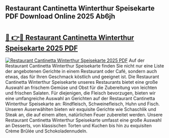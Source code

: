 ## Restaurant Cantinetta Winterthur Speisekarte PDF Download Online 2025 Ab6jh

# <h2><a href="http://gccb1b.nevu.top/?p=Restaurant+Cantinetta+Winterthur+Speisekarte">🔗 👉🔴 Restaurant Cantinetta Winterthur Speisekarte 2025 PDF</a></h2>

[![Restaurant Cantinetta Winterthur Speisekarte 2025 PDF](https://i.imgur.com/dBaPXMq.png)](http://gccb1b.nevu.top/?p=Restaurant+Cantinetta+Winterthur+Speisekarte)
Auf der Restaurant Cantinetta Winterthur Speisekarte finden Sie nicht nur eine Liste der angebotenen Gerichte in einem Restaurant oder Café, sondern auch etwas, das für Ihren Geschmack köstlich und geeignet ist. Die Restaurant Cantinetta Winterthur Speisekarte unseres Restaurants bietet eine große Auswahl an frischem Gemüse und Obst für die Zubereitung von leichten und frischen Salaten. Für diejenigen, die Fleisch bevorzugen, bieten wir eine umfangreiche Auswahl an Gerichten auf der Restaurant Cantinetta Winterthur Speisekarte an: Rindfleisch, Schweinefleisch, Huhn und Fisch. Unseren Auserwählten bieten wir exquisite Gerichte wie Schaschlik und Steak an, die auf einem alten, natürlichen Feuer zubereitet werden. Unsere Restaurant Cantinetta Winterthur Speisekarte umfasst eine große Auswahl an Desserts, von klassischen Torten und Kuchen bis hin zu exquisiten Crème Brûlée und Schokoladennudeln.
